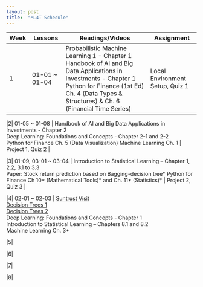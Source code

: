 ```yaml
---
layout: post
title:  "ML4T Schedule"
---
```


|Week|Lessons|Readings/Videos|Assignment|
|----|-------|---------------|----------|
|1| 01-01 ~ 01-04 | Probabilistic Machine Learning 1 - Chapter 1 <br> Handbook of AI and Big Data Applications in Investments - Chapter 1 <br> Python for Finance (1st Ed) Ch. 4 (Data Types & Structures) & Ch. 6 (Financial Time Series) | Local Environment Setup, Quiz 1 |

|2| 01-05 ~ 01-08 | Handbook of AI and Big Data Applications in Investments - Chapter 2 <br> Deep Learning: Foundations and Concepts - Chapter 2-1 and 2-2 <br> Python for Finance Ch. 5 (Data Visualization) Machine Learning Ch. 1 | Project 1, Quiz 2 |

|3| 01-09, 03-01 ~ 03-04 | Introduction to Statistical Learning – Chapter 1, 2.2, 3.1 to 3.3 <br> Paper: Stock return prediction based on Bagging-decision tree* Python for Finance Ch 10* (Mathematical Tools)* and Ch. 11* (Statistics)* | Project 2, Quiz 3 |

|4| 02-01 ~ 02-03 | [Suntrust Visit](https://www.youtube.com/watch?v=w3C-gly8bLE) <br> [Decision Trees 1](https://www.youtube.com/watch?v=OBWL4oLT7Uc) <br> [Decision Trees 2](https://www.youtube.com/watch?v=WVc3cjvDHhw) <br> Deep Learning: Foundations and Concepts - Chapter 1 <br> Introduction to Statistical Learning – Chapters 8.1 and 8.2 <Br> Machine Learning Ch. 3*

|5|

|6|

|7|

|8|



